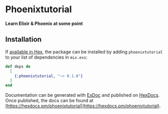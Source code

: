 # Phoenixtutorial

**Learn Elixir & Phoenix at some point**

## Installation

If [available in Hex](https://hex.pm/docs/publish), the package can be installed
by adding `phoenixtutorial` to your list of dependencies in `mix.exs`:

```elixir
def deps do
  [
    {:phoenixtutorial, "~> 0.1.0"}
  ]
end
```

Documentation can be generated with [ExDoc](https://github.com/elixir-lang/ex_doc)
and published on [HexDocs](https://hexdocs.pm). Once published, the docs can
be found at [https://hexdocs.pm/phoenixtutorial](https://hexdocs.pm/phoenixtutorial).

